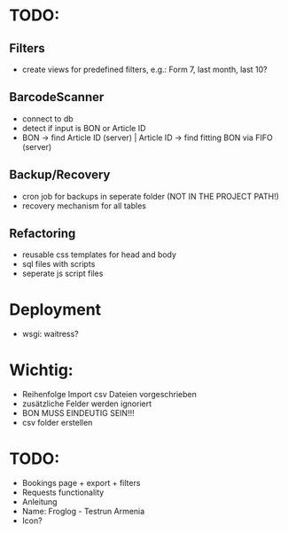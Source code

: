 # TODO:



## Filters
- create views for predefined filters, e.g.: Form 7, last month, last 10?

## BarcodeScanner
- connect to db 
- detect if input is BON or Article ID 
- BON -> find Article ID (server) | Article ID -> find fitting BON via FIFO (server)

## Backup/Recovery
- cron job for backups in seperate folder (NOT IN THE PROJECT PATH!)
- recovery mechanism for all tables

## Refactoring
- reusable css templates for head and body
- sql files with scripts
- seperate js script files

# Deployment
- wsgi: waitress?


# Wichtig:
- Reihenfolge Import csv Dateien vorgeschrieben
- zusätzliche Felder werden ignoriert
- BON MUSS EINDEUTIG SEIN!!!
- csv folder erstellen

# TODO:
- Bookings page + export + filters
- Requests functionality
- Anleitung
- Name: Froglog - Testrun Armenia
- Icon?